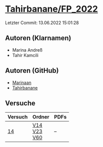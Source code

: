 # [Tahirbanane/FP_2022](https://github.com/Tahirbanane/FP_2022)

Letzter Commit: 13.06.2022 15:01:28

## Autoren (Klarnamen)
- Marina Andreß
- Tahir Kamcili

## Autoren (GitHub)
- [Marinaan](https://github.com/Marinaan)
- [Tahirbanane](https://github.com/Tahirbanane)

## Versuche

|       Versuch        |                                                                                             Ordner                                                                                              |PDFs|
|----------------------|-------------------------------------------------------------------------------------------------------------------------------------------------------------------------------------------------|----|
|[14](../../versuch/14)|[V14](https://github.com/Tahirbanane/FP_2022/tree/master/V14)<br/>[V23](https://github.com/Tahirbanane/FP_2022/tree/master/V23)<br/>[V60](https://github.com/Tahirbanane/FP_2022/tree/master/V60)|–   |
